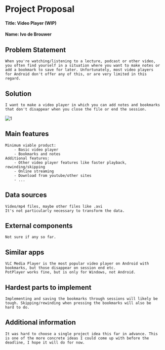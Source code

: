 # Project Proposal
#### Title: Video Player (WIP)
#### Name: Ivo de Brouwer


## Problem Statement
	When you're watching/listening to a lecture, podcast or other video, you often find yourself in a situation where you want to make notes or add a bookmark to save for later. Unfortunately, most video players for Android don't offer any of this, or are very limited in this regard.
	
## Solution
	I want to make a video player in which you can add notes and bookmarks that don't disappear when you close the file or end the session.

![1](project_proposal.png)
	
## Main features
	Minimum viable product:
		- Basic video player
		- Bookmarks and notes
	Additional features:
		- Other video player features like faster playback, rewinding/skipping
		- Online streaming
		- Download from youtube/other sites
		- ...
	
## Data sources
	Video/mp4 files, maybe other files like .avi
	It's not particularly necessary to transform the data.
	
	
## External components
	Not sure if any so far.
	
## Similar apps
	VLC Media Player is the most popular video player on Android with bookmarks, but those disappear on session end etc.
	PotPlayer works fine, but is only for Windows, not Android.
	
## Hardest parts to implement
	Implementing and saving the bookmarks through sessions will likely be tough. Skipping/rewinding when pressing the bookmarks will also be hard to do.

## Additional information
	It was hard to choose a single project idea this far in advance. This is one of the more concrete ideas I could come up with before the deadline, I hope it will do for now.
